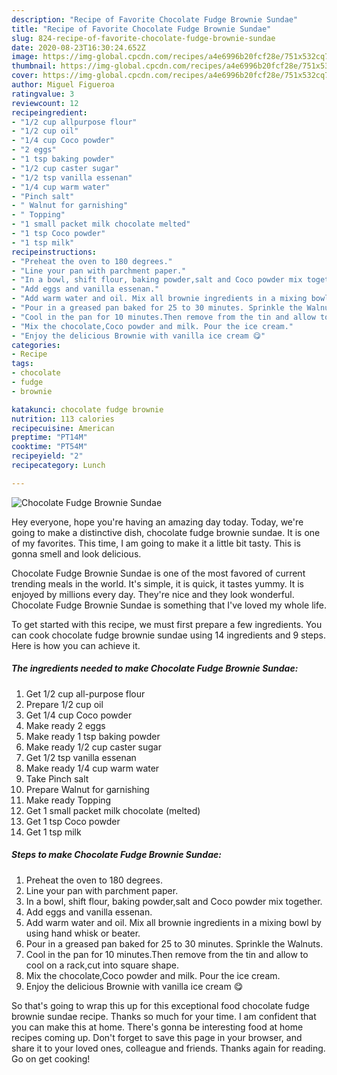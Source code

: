 ```yaml
---
description: "Recipe of Favorite Chocolate Fudge Brownie Sundae"
title: "Recipe of Favorite Chocolate Fudge Brownie Sundae"
slug: 824-recipe-of-favorite-chocolate-fudge-brownie-sundae
date: 2020-08-23T16:30:24.652Z
image: https://img-global.cpcdn.com/recipes/a4e6996b20fcf28e/751x532cq70/chocolate-fudge-brownie-sundae-recipe-main-photo.jpg
thumbnail: https://img-global.cpcdn.com/recipes/a4e6996b20fcf28e/751x532cq70/chocolate-fudge-brownie-sundae-recipe-main-photo.jpg
cover: https://img-global.cpcdn.com/recipes/a4e6996b20fcf28e/751x532cq70/chocolate-fudge-brownie-sundae-recipe-main-photo.jpg
author: Miguel Figueroa
ratingvalue: 3
reviewcount: 12
recipeingredient:
- "1/2 cup allpurpose flour"
- "1/2 cup oil"
- "1/4 cup Coco powder"
- "2 eggs"
- "1 tsp baking powder"
- "1/2 cup caster sugar"
- "1/2 tsp vanilla essenan"
- "1/4 cup warm water"
- "Pinch salt"
- " Walnut for garnishing"
- " Topping"
- "1 small packet milk chocolate melted"
- "1 tsp Coco powder"
- "1 tsp milk"
recipeinstructions:
- "Preheat the oven to 180 degrees."
- "Line your pan with parchment paper."
- "In a bowl, shift flour, baking powder,salt and Coco powder mix together."
- "Add eggs and vanilla essenan."
- "Add warm water and oil. Mix all brownie ingredients in a mixing bowl by using hand whisk or beater."
- "Pour in a greased pan baked for 25 to 30 minutes. Sprinkle the Walnuts."
- "Cool in the pan for 10 minutes.Then remove from the tin and allow to cool on a rack,cut into square shape."
- "Mix the chocolate,Coco powder and milk. Pour the ice cream."
- "Enjoy the delicious Brownie with vanilla ice cream 😋"
categories:
- Recipe
tags:
- chocolate
- fudge
- brownie

katakunci: chocolate fudge brownie 
nutrition: 113 calories
recipecuisine: American
preptime: "PT14M"
cooktime: "PT54M"
recipeyield: "2"
recipecategory: Lunch

---
```



![Chocolate Fudge Brownie Sundae](https://img-global.cpcdn.com/recipes/a4e6996b20fcf28e/751x532cq70/chocolate-fudge-brownie-sundae-recipe-main-photo.jpg)

Hey everyone, hope you're having an amazing day today. Today, we're going to make a distinctive dish, chocolate fudge brownie sundae. It is one of my favorites. This time, I am going to make it a little bit tasty. This is gonna smell and look delicious.



Chocolate Fudge Brownie Sundae is one of the most favored of current trending meals in the world. It's simple, it is quick, it tastes yummy. It is enjoyed by millions every day. They're nice and they look wonderful. Chocolate Fudge Brownie Sundae is something that I've loved my whole life.


To get started with this recipe, we must first prepare a few ingredients. You can cook chocolate fudge brownie sundae using 14 ingredients and 9 steps. Here is how you can achieve it.

<!--inarticleads1-->

##### The ingredients needed to make Chocolate Fudge Brownie Sundae:

1. Get 1/2 cup all-purpose flour
1. Prepare 1/2 cup oil
1. Get 1/4 cup Coco powder
1. Make ready 2 eggs
1. Make ready 1 tsp baking powder
1. Make ready 1/2 cup caster sugar
1. Get 1/2 tsp vanilla essenan
1. Make ready 1/4 cup warm water
1. Take Pinch salt
1. Prepare  Walnut for garnishing
1. Make ready  Topping
1. Get 1 small packet milk chocolate (melted)
1. Get 1 tsp Coco powder
1. Get 1 tsp milk




<!--inarticleads2-->

##### Steps to make Chocolate Fudge Brownie Sundae:

1. Preheat the oven to 180 degrees.
1. Line your pan with parchment paper.
1. In a bowl, shift flour, baking powder,salt and Coco powder mix together.
1. Add eggs and vanilla essenan.
1. Add warm water and oil. Mix all brownie ingredients in a mixing bowl by using hand whisk or beater.
1. Pour in a greased pan baked for 25 to 30 minutes. Sprinkle the Walnuts.
1. Cool in the pan for 10 minutes.Then remove from the tin and allow to cool on a rack,cut into square shape.
1. Mix the chocolate,Coco powder and milk. Pour the ice cream.
1. Enjoy the delicious Brownie with vanilla ice cream 😋




So that's going to wrap this up for this exceptional food chocolate fudge brownie sundae recipe. Thanks so much for your time. I am confident that you can make this at home. There's gonna be interesting food at home recipes coming up. Don't forget to save this page in your browser, and share it to your loved ones, colleague and friends. Thanks again for reading. Go on get cooking!
